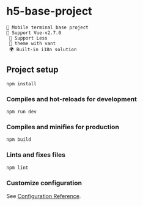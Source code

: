 # h5-base-project
```
📱 Mobile terminal base project
🍭 Support Vue-v2.7.0
 🎉 Support Less
 🎨 theme with vant
 🌍 Built-in i18n solution

```
## Project setup
```
npm install
```

### Compiles and hot-reloads for development
```
npm run dev
```

### Compiles and minifies for production
```
npm build
```

### Lints and fixes files
```
npm lint
```

### Customize configuration
See [Configuration Reference](https://cli.vuejs.org/config/).
